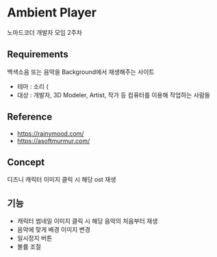 # Ambient Player

노마드코더 개발자 모임 2주차   

## Requirements

백색소음 또는 음악을 Background에서 재생해주는 사이트   
- 테마 : 소리 (<audio> 태그 필수)
- 대상 : 개발자, 3D Modeler, Artist, 작가 등 컴퓨터를 이용해 작업하는 사람들

## Reference

- https://rainymood.com/
- https://asoftmurmur.com/

## Concept

디즈니 캐릭터 이미지 클릭 시 해당 ost 재생

## 기능

- 캐릭터 썸네일 이미지 클릭 시 해당 음악의 처음부터 재생
- 음악에 맞게 배경 이미지 변경
- 일시정지 버튼
- 볼륨 조절